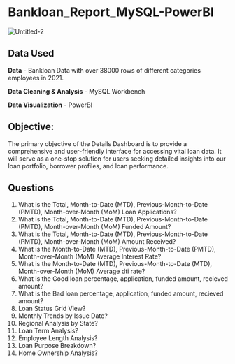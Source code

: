 # Bankloan_Report_MySQL-PowerBI
![Untitled-2](https://github.com/Tuhin-150/Bankloan_Report_MySQL-PowerBI/assets/161159207/a205c1ed-c9fb-4ab8-9343-fafa228c8c98)

## Data Used

**Data** - Bankloan Data with over 38000 rows of different categories employees in 2021.

**Data Cleaning & Analysis** - MySQL Workbench

**Data Visualization** - PowerBI

## Objective:

The primary objective of the Details Dashboard is to provide a comprehensive and user-friendly interface for accessing vital loan data. It will serve as a one-stop solution for users seeking detailed insights into our loan portfolio, borrower profiles, and loan performance.

## Questions

1. What is the Total, Month-to-Date (MTD), Previous-Month-to-Date (PMTD), Month-over-Month (MoM) Loan Applications?
2. What is the Total, Month-to-Date (MTD), Previous-Month-to-Date (PMTD), Month-over-Month (MoM) Funded Amount?
3. What is the Total, Month-to-Date (MTD), Previous-Month-to-Date (PMTD), Month-over-Month (MoM) Amount Received?
4. What is the Month-to-Date (MTD), Previous-Month-to-Date (PMTD), Month-over-Month (MoM) Average Interest Rate?
5. What is the Month-to-Date (MTD), Previous-Month-to-Date (MTD), Month-over-Month (MoM) Average dti rate?
6. What is the Good loan percentage, application, funded amount, recieved amount?
7. What is the Bad loan percentage, application, funded amount, recieved amount?
8. Loan Status Grid View?
9. Monthly Trends by Issue Date?
10. Regional Analysis by State?
11. Loan Term Analysis?
12. Employee Length Analysis?
13. Loan Purpose Breakdown?
14. Home Ownership Analysis?

    
